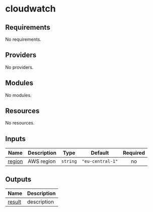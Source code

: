 # cloudwatch

<!-- BEGINNING OF PRE-COMMIT-TERRAFORM DOCS HOOK -->
## Requirements

No requirements.

## Providers

No providers.

## Modules

No modules.

## Resources

No resources.

## Inputs

| Name | Description | Type | Default | Required |
|------|-------------|------|---------|:--------:|
| <a name="input_region"></a> [region](#input\_region) | AWS region | `string` | `"eu-central-1"` | no |

## Outputs

| Name | Description |
|------|-------------|
| <a name="output_result"></a> [result](#output\_result) | description |
<!-- END OF PRE-COMMIT-TERRAFORM DOCS HOOK -->
